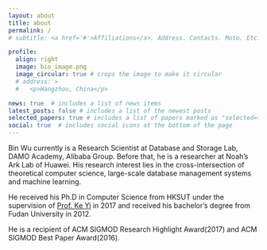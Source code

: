 ```yaml
---
layout: about
title: about
permalink: /
# subtitle: <a href='#'>Affiliations</a>. Address. Contacts. Moto. Etc.

profile:
  align: right
  image: bio_image.png
  image_circular: true # crops the image to make it circular
  # address: >
  #   <p>Hangzhou, China</p>

news: true  # includes a list of news items
latest_posts: false # includes a list of the newest posts
selected_papers: true # includes a list of papers marked as "selected={true}"
social: true  # includes social icons at the bottom of the page
---
```

Bin Wu currently is a Research Scientist at Database and Storage Lab, DAMO Academy, Alibaba Group. Before that, he is a researcher at Noah’s Ark Lab of Huawei. His research interest lies in the cross-intersection of theoretical computer science, large-scale database management systems and machine learning.

He received his Ph.D in Computer Science from HKSUT under the supervision of <a href="https://www.cse.ust.hk/~yike/">Prof. Ke Yi</a> in 2017 and received his bachelor’s degree from Fudan University in 2012. 

He is a recipient of ACM SIGMOD Research Highlight Award(2017) and ACM SIGMOD Best Paper Award(2016).